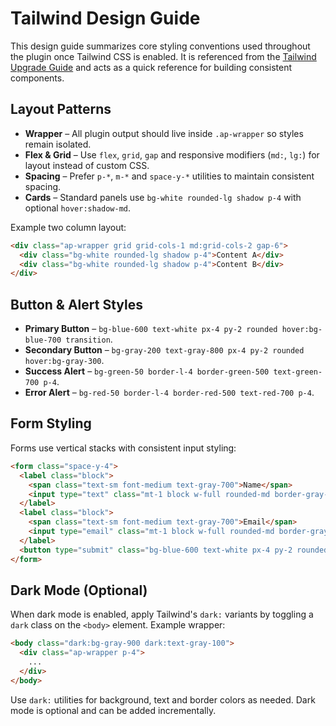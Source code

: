 # Tailwind Design Guide

This design guide summarizes core styling conventions used throughout the plugin once Tailwind CSS is enabled. It is referenced from the [Tailwind Upgrade Guide](tailwind_upgrade_guide.md) and acts as a quick reference for building consistent components.

## Layout Patterns

- **Wrapper** – All plugin output should live inside `.ap-wrapper` so styles remain isolated.
- **Flex & Grid** – Use `flex`, `grid`, `gap` and responsive modifiers (`md:`, `lg:`) for layout instead of custom CSS.
- **Spacing** – Prefer `p-*`, `m-*` and `space-y-*` utilities to maintain consistent spacing.
- **Cards** – Standard panels use `bg-white rounded-lg shadow p-4` with optional `hover:shadow-md`.

Example two column layout:
```html
<div class="ap-wrapper grid grid-cols-1 md:grid-cols-2 gap-6">
  <div class="bg-white rounded-lg shadow p-4">Content A</div>
  <div class="bg-white rounded-lg shadow p-4">Content B</div>
</div>
```

## Button & Alert Styles

- **Primary Button** – `bg-blue-600 text-white px-4 py-2 rounded hover:bg-blue-700 transition`.
- **Secondary Button** – `bg-gray-200 text-gray-800 px-4 py-2 rounded hover:bg-gray-300`.
- **Success Alert** – `bg-green-50 border-l-4 border-green-500 text-green-700 p-4`.
- **Error Alert** – `bg-red-50 border-l-4 border-red-500 text-red-700 p-4`.

## Form Styling

Forms use vertical stacks with consistent input styling:

```html
<form class="space-y-4">
  <label class="block">
    <span class="text-sm font-medium text-gray-700">Name</span>
    <input type="text" class="mt-1 block w-full rounded-md border-gray-300 shadow-sm focus:border-blue-500 focus:ring-blue-500" />
  </label>
  <label class="block">
    <span class="text-sm font-medium text-gray-700">Email</span>
    <input type="email" class="mt-1 block w-full rounded-md border-gray-300 shadow-sm focus:border-blue-500 focus:ring-blue-500" />
  </label>
  <button type="submit" class="bg-blue-600 text-white px-4 py-2 rounded hover:bg-blue-700 transition">Submit</button>
</form>
```

## Dark Mode (Optional)

When dark mode is enabled, apply Tailwind's `dark:` variants by toggling a `dark` class on the `<body>` element. Example wrapper:

```html
<body class="dark:bg-gray-900 dark:text-gray-100">
  <div class="ap-wrapper p-4">
    ...
  </div>
</body>
```

Use `dark:` utilities for background, text and border colors as needed. Dark mode is optional and can be added incrementally.
